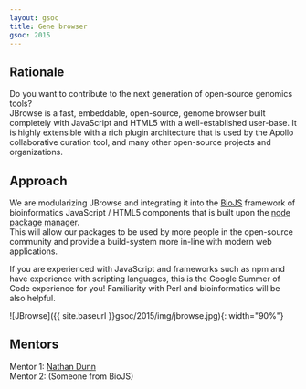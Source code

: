 ```yaml
---
layout: gsoc 
title: Gene browser
gsoc: 2015
---
```


Rationale
---------

Do you want to contribute to the next generation of open-source genomics tools?  
JBrowse is a fast, embeddable, open-source, genome browser built completely with JavaScript and HTML5 with a well-established user-base. 
It is highly extensible with a rich plugin architecture that is used by the Apollo collaborative curation tool, and many other open-source projects and organizations.

Approach
--------

We are modularizing JBrowse and integrating it into the [BioJS](http;//biojs.net) framework of bioinformatics JavaScript / HTML5 components that is built upon the [node package manager](https://www.npmjs.com/).   
This will allow our packages to be used by more people in the open-source community and provide a build-system more in-line with modern web applications.

If you are experienced with JavaScript and frameworks such as npm and have experience with scripting languages, this is the Google Summer of Code experience for you! Familiarity with Perl and bioinformatics will be also helpful.

![JBrowse]({{ site.baseurl }}gsoc/2015/img/jbrowse.jpg){: width="90%"}

Mentors
-------

Mentor 1:  [Nathan Dunn](http://www.berkeleybop.org/person/nathan-dunn)  
Mentor 2:  (Someone from BioJS) 
